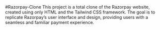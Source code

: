 #Razorpay-Clone
This project is a total clone of the Razorpay website, created using only HTML and the Tailwind CSS framework. The goal is to replicate Razorpay’s user interface and design, providing users with a seamless and familiar payment experience.
